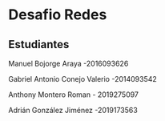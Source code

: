 # Desafio Redes

## Estudiantes
Manuel Bojorge Araya -2016093626

Gabriel Antonio Conejo Valerio -2014093542

Anthony Montero Roman - 2019275097

Adrián González Jiménez -2019173563

